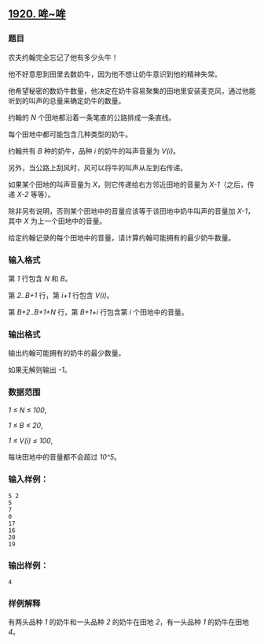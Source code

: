 ## [1920. 哞~哞](https://www.acwing.com/problem/content/1922/)

### 题目

农夫约翰完全忘记了他有多少头牛！

他不好意思到田里去数奶牛，因为他不想让奶牛意识到他的精神失常。

他希望秘密的数奶牛数量，他决定在奶牛容易聚集的田地里安装麦克风，通过他能听到的叫声的总量来确定奶牛的数量。

约翰的 *N* 个田地都沿着一条笔直的公路排成一条直线。

每个田地中都可能包含几种类型的奶牛。

约翰共有 *B* 种的奶牛，品种 *i* 的奶牛的叫声音量为 *V(i)*。

另外，当公路上刮风时，风可以将牛的叫声从左到右传递。

如果某个田地的叫声音量为 *X*，则它传递给右方邻近田地的音量为 *X-1*（之后，传递 *X-2* 等等）。

除非另有说明，否则某个田地中的音量应该等于该田地中奶牛叫声的音量加 *X-1*，其中 *X* 为上一个田地中的音量。

给定约翰记录的每个田地中的音量，请计算约翰可能拥有的最少奶牛数量。

### 输入格式

第 *1* 行包含 *N* 和 *B*。

第 *2..B+1* 行，第 *i+1* 行包含 *V(i)*。

第 *B+2..B+1+N* 行，第 *B+1+i* 行包含第 *i* 个田地中的音量。

### 输出格式

输出约翰可能拥有的奶牛的最少数量。

如果无解则输出 *-1*。

### 数据范围

*1 ≤ N ≤ 100*,

*1 ≤ B ≤ 20*,

*1 ≤ V(i) ≤ 100*,

每块田地中的音量都不会超过 *10^5*。

### 输入样例：

```
5 2
5
7
0
17
16
20
19
```

### 输出样例：

```
4
```

### 样例解释

有两头品种 *1* 的奶牛和一头品种 *2* 的奶牛在田地 *2*，有一头品种 *1* 的奶牛在田地 *4*。
